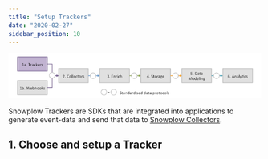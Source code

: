 ```yaml
---
title: "Setup Trackers"
date: "2020-02-27"
sidebar_position: 10
---
```


![](images/snowplow-aws-pipeline-trackers.png)

Snowplow Trackers are SDKs that are integrated into applications to generate event-data and send that data to [Snowplow Collectors](https://github.com/snowplow/snowplow/wiki/Setting-up-a-Collector).

## 1\. Choose and setup a Tracker
